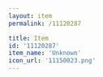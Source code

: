 ```yaml
---
layout: item
permalink: /11120287

title: Item
id: '11120287'
item_name: 'Unknown'
icon_url: '11150023.png'
---
```

